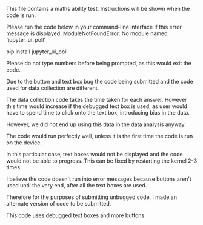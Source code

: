 This file contains a maths ability test. Instructions will be shown when the code is run.

Please run the code below in your command-line interface if this error message is displayed: ModuleNotFoundError: No module named 'jupyter_ui_poll'

pip install jupyter_ui_poll

Please do not type numbers before being prompted, as this would exit the code.

Due to the button and text box bug the code being submitted and the code used for data collection are different.

The data collection code takes the time taken for each answer. However this time would increase if the debugged text box is used, as user would have to spend time to click onto the text box, introducing bias in the data.

However, we did not end up using this data in the data analysis anyway.

The code would run perfectly well, unless it is the first time the code is run on the device.

In this particular case, text boxes would not be displayed and the code would not be able to progress. This can be fixed by restarting the kernel 2-3 times.

I believe the code doesn't run into error messages because buttons aren't used until the very end, after all the text boxes are used.

Therefore for the purposes of submitting unbugged code, I made an alternate version of code to be submitted.

This code uses debugged text boxes and more buttons.